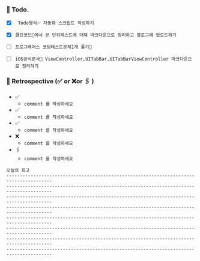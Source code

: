 ### 📌 Todo.

- [x] ` Todo형식✅ 자동화 스크립트 작성하기`
- [x] `클린코드📖에서 본 단위테스트에 대해 마크다운으로 정리하고 블로그에 업로드하기`
- [ ] `프로그래머스 코딩테스트문제1개 풀기🔐 `
- [ ]  `iOS공식문서📱 ViewController,UITabBar,UITabBarViewController 마크다운으로 정리하기`


### 🧐 Retrospective (✅ or ❌or 🖇 ) 

- ✅ 
   - `comment 를 작성하세요`
- ✅ 
   - `comment 를 작성하세요`
- ✅
   - `comment 를 작성하세요`
- ❌
   - `comment 를 작성하세요`
- 🖇 
   - `comment 를 작성하세요`

```회고
오늘의 회고
---------------------------------------------------------------------------------------
---------------------------------------------------------------------------------------
---------------------------------------------------------------------------------------
---------------------------------------------------------------------------------------
---------------------------------------------------------------------------------------
---------------------------------------------------------------------------------------
---------------------------------------------------------------------------------------
---------------------------------------------------------------------------------------
```

